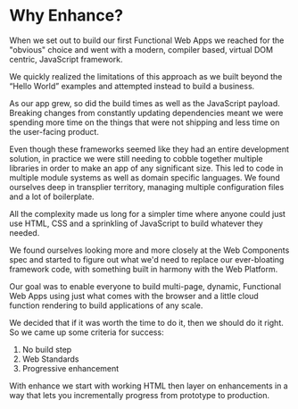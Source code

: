 # Why Enhance?

When we set out to build our first Functional Web Apps we reached for the "obvious" choice and went with a modern, compiler based, virtual DOM centric, JavaScript framework.

We quickly realized the limitations of this approach as we built beyond the “Hello World” examples and attempted instead to build a business.

As our app grew, so did the build times as well as the JavaScript payload. Breaking changes from constantly updating dependencies meant we were spending more time on the things that were not shipping and less time on the user-facing product.

Even though these frameworks seemed like they had an entire development solution, in practice we were still needing to cobble together multiple libraries in order to make an app of any significant size. This led to code in multiple module systems as well as domain specific languages. We found ourselves deep in transplier territory, managing multiple configuration files and a lot of boilerplate.

All the complexity made us long for a simpler time where anyone could just use HTML, CSS and a sprinkling of JavaScript to build whatever they needed.

We found ourselves looking more and more closely at the Web Components spec and started to figure out what we'd need to replace our ever-bloating framework code, with something built in harmony with the Web Platform.

Our goal was to enable everyone to build multi-page, dynamic, Functional Web Apps using just what comes with the browser and a little cloud function rendering to build applications of any scale.

We decided that if it was worth the time to do it, then we should do it right. So we came up some criteria for success:


1. No build step
2. Web Standards
3. Progressive enhancement
    

With enhance we start with working HTML then layer on enhancements in a way that lets you incrementally progress from prototype to production.
